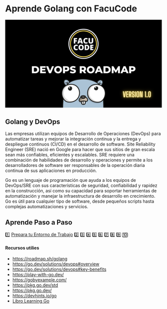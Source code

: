 # Aprende Golang con FacuCode

![](DevOps%20Roadmap.png)


## Golang y DevOps

Las empresas utilizan equipos de Desarrollo de Operaciones (DevOps) para automatizar tareas y mejorar la integración continua y la entrega y despliegue continuos (CI/CD) en el desarrollo de software. Site Reliability Engineer (SRE) nació en Google para hacer que sus sitios de gran escala sean más confiables, eficientes y escalables. SRE requiere una combinación de habilidades de desarrollo y operaciones y permite a los desarrolladores de software ser responsables de la operación diaria continua de sus aplicaciones en producción.

Go es un lenguaje de programación que ayuda a los equipos de DevOps/SRE con sus características de seguridad, confiabilidad y rapidez en la construcción, así como su capacidad para soportar herramientas de automatización y manejar la infraestructura de desarrollo en crecimiento. Go es útil para cualquier tipo de software, desde pequeños scripts hasta complejas automatizaciones y servicios.

## Aprende Paso a Paso 

1️⃣ [Prepara tu Entorno de Trabajo](1-setup.md)
2️⃣
3️⃣
4️⃣
5️⃣
6️⃣
7️⃣
8️⃣
9️⃣
🔟

#### Recursos utilies

- https://roadmap.sh/golang
- https://go.dev/solutions/devops#overview
- https://go.dev/solutions/devops#key-benefits
- https://play-with-go.dev/
- https://gobyexample.com/
- https://pkg.go.dev/std
- https://pkg.go.dev/
- https://devhints.io/go
- [Libro Learning Go](https://amzn.to/3nBsAN3)
